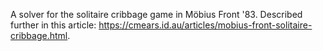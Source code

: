A solver for the solitaire cribbage game in Möbius Front '83.  Described further in this article: https://cmears.id.au/articles/mobius-front-solitaire-cribbage.html.